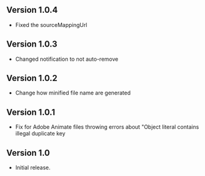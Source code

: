 ## Version 1.0.4

* Fixed the sourceMappingUrl

## Version 1.0.3

* Changed notification to not auto-remove

## Version 1.0.2

* Change how minified file name are generated

## Version 1.0.1

* Fix for Adobe Animate files throwing errors about "Object literal contains illegal duplicate key

## Version 1.0

* Initial release.
